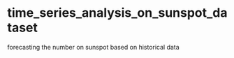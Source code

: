 # time_series_analysis_on_sunspot_dataset
forecasting the number on sunspot based on historical data

